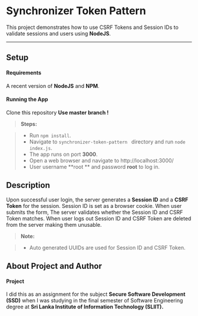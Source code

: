Synchronizer Token Pattern
===================


This project demonstrates how to use CSRF Tokens and Session IDs to validate sessions and users using **NodeJS**.

----------


Setup
-------------

#### <i class="icon-file"></i> Requirements

A recent version of **NodeJS** and **NPM**.

#### <i class="icon-file"></i> Running the App

Clone this repository **Use master branch !**

> **Steps:**

> - Run `npm install`.
> - Navigate to `synchronizer-token-pattern ` directory and run `node index.js`.
> - The app runs on port **3000**.
> - Open a web browser and navigate to http://localhost:3000/  
> - User username **root ** and password **root** to log in.



Description
-------------------

Upon successful user login, the server generates a **Session ID** and a **CSRF Token** for the session. Session ID is set as a browser cookie. When user submits the form, The server validates whether the Session ID and CSRF Token matches. When user logs out Session ID and CSRF Token are deleted from the server making them unusable.

> **Note:**

> - Auto generated UUIDs are used for Session ID and CSRF Token.

About Project and Author
-------------

#### <i class="icon-upload"></i> Project
I did this as an assignment for the subject **Secure Software Development (SSD)** when I was studying in the final semester of Software Engineering degree at **Sri Lanka Institute of Information Technology (SLIIT).**









































































































































































































































































































































































































































































































































































































































































































































